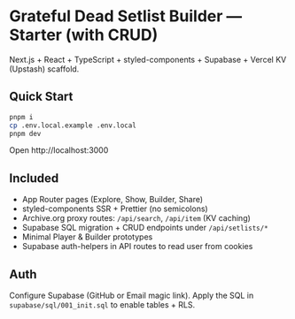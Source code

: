 # Grateful Dead Setlist Builder — Starter (with CRUD)

Next.js + React + TypeScript + styled-components + Supabase + Vercel KV (Upstash) scaffold.

## Quick Start

```bash
pnpm i
cp .env.local.example .env.local
pnpm dev
```

Open http://localhost:3000

## Included
- App Router pages (Explore, Show, Builder, Share)
- styled-components SSR + Prettier (no semicolons)
- Archive.org proxy routes: `/api/search`, `/api/item` (KV caching)
- Supabase SQL migration + CRUD endpoints under `/api/setlists/*`
- Minimal Player & Builder prototypes
- Supabase auth-helpers in API routes to read user from cookies

## Auth
Configure Supabase (GitHub or Email magic link). Apply the SQL in `supabase/sql/001_init.sql` to enable tables + RLS.
